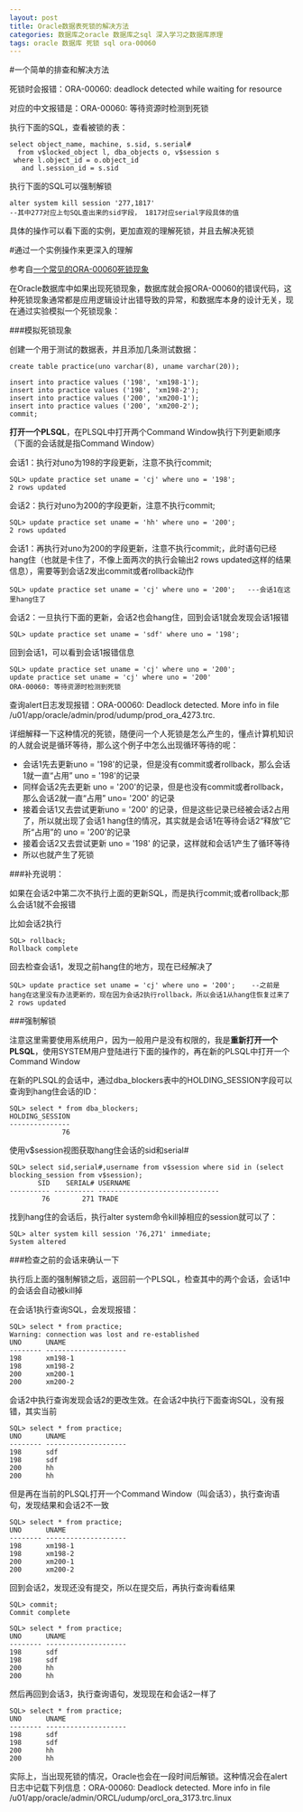 ```yaml
---
layout: post
title: Oracle数据表死锁的解决方法
categories: 数据库之oracle 数据库之sql 深入学习之数据库原理 
tags: oracle 数据库 死锁 sql ora-00060
---
```


#一个简单的排查和解决方法

死锁时会报错：ORA-00060: deadlock detected while waiting for resource

对应的中文报错是：ORA-00060: 等待资源时检测到死锁

执行下面的SQL，查看被锁的表：

```
select object_name, machine, s.sid, s.serial#
  from v$locked_object l, dba_objects o, v$session s
 where l.object_id = o.object_id
   and l.session_id = s.sid
```

执行下面的SQL可以强制解锁

```
alter system kill session '277,1817'
--其中277对应上句SQL查出来的sid字段， 1817对应serial字段具体的值
```

具体的操作可以看下面的实例，更加直观的理解死锁，并且去解决死锁

#通过一个实例操作来更深入的理解

参考自[一个常见的ORA-00060死锁现象](http://www.linuxidc.com/Linux/2012-07/66890.htm)

在Oracle数据库中如果出现死锁现象，数据库就会报ORA-00060的错误代码，这种死锁现象通常都是应用逻辑设计出错导致的异常，和数据库本身的设计无关，现在通过实验模拟一个死锁现象：

###模拟死锁现象

创建一个用于测试的数据表，并且添加几条测试数据：

```
create table practice(uno varchar(8), uname varchar(20));

insert into practice values ('198', 'xm198-1');
insert into practice values ('198', 'xm198-2');
insert into practice values ('200', 'xm200-1');
insert into practice values ('200', 'xm200-2');
commit;
```

**打开一个PLSQL**，在PLSQL中打开两个Command Window执行下列更新顺序（下面的会话就是指Command Window）

会话1：执行对uno为198的字段更新，注意不执行commit;

```
SQL> update practice set uname = 'cj' where uno = '198';
2 rows updated
```

会话2：执行对uno为200的字段更新，注意不执行commit;

```
SQL> update practice set uname = 'hh' where uno = '200';
2 rows updated
```

会话1：再执行对uno为200的字段更新，注意不执行commit;，此时语句已经hang住（也就是卡住了，不像上面两次的执行会输出2 rows updated这样的结果信息），需要等到会话2发出commit或者rollback动作

```
SQL> update practice set uname = 'cj' where uno = '200';   ---会话1在这里hang住了
```

会话2：一旦执行下面的更新，会话2也会hang住，回到会话1就会发现会话1报错

```
SQL> update practice set uname = 'sdf' where uno = '198';
```

回到会话1，可以看到会话1报错信息

```
SQL> update practice set uname = 'cj' where uno = '200';
update practice set uname = 'cj' where uno = '200'
ORA-00060: 等待资源时检测到死锁
```

查询alert日志发现报错：ORA-00060: Deadlock detected. More info in file /u01/app/oracle/admin/prod/udump/prod_ora_4273.trc.

详细解释一下这种情况的死锁，随便问一个人死锁是怎么产生的，懂点计算机知识的人就会说是循环等待，那么这个例子中怎么出现循环等待的呢：

* 会话1先去更新uno = '198'的记录，但是没有commit或者rollback，那么会话1就一直“占用” uno = '198'的记录
* 同样会话2先去更新 uno = '200'的记录，但是也没有commit或者rollback，那么会话2就一直“占用” uno= '200' 的记录
* 接着会话1又去尝试更新uno = '200' 的记录，但是这些记录已经被会话2占用了，所以就出现了会话1 hang住的情况，其实就是会话1在等待会话2“释放”它所“占用”的 uno = '200'的记录
* 接着会话2又去尝试更新 uno = '198' 的记录，这样就和会话1产生了循环等待
* 所以也就产生了死锁

###补充说明：

如果在会话2中第二次不执行上面的更新SQL，而是执行commit;或者rollback;那么会话1就不会报错

比如会话2执行

```
SQL> rollback;
Rollback complete
```

回去检查会话1，发现之前hang住的地方，现在已经解决了

```
SQL> update practice set uname = 'cj' where uno = '200';    --之前是hang在这里没有办法更新的，现在因为会话2执行rollback，所以会话1从hang住恢复过来了
2 rows updated
```

###强制解锁

注意这里需要使用系统用户，因为一般用户是没有权限的，我是**重新打开一个PLSQL**，使用SYSTEM用户登陆进行下面的操作的，再在新的PLSQL中打开一个Command Window

在新的PLSQL的会话中，通过dba_blockers表中的HOLDING_SESSION字段可以查询到hang住会话的ID：

```
SQL> select * from dba_blockers;
HOLDING_SESSION
---------------
             76
```

使用v$session视图获取hang住会话的sid和serial#

```
SQL> select sid,serial#,username from v$session where sid in (select blocking_session from v$session);
       SID    SERIAL# USERNAME
---------- ---------- ------------------------------
        76        271 TRADE
```

找到hang住的会话后，执行alter system命令kill掉相应的session就可以了：

```
SQL> alter system kill session '76,271' immediate;
System altered
```

###检查之前的会话来确认一下

执行后上面的强制解锁之后，返回前一个PLSQL，检查其中的两个会话，会话1中的会话会自动被kill掉

在会话1执行查询SQL，会发现报错：

```
SQL> select * from practice;
Warning: connection was lost and re-established
UNO      UNAME
-------- --------------------
198      xm198-1
198      xm198-2
200      xm200-1
200      xm200-2
```
 
会话2中执行查询发现会话2的更改生效。在会话2中执行下面查询SQL，没有报错，其实当前

```
SQL> select * from practice;
UNO      UNAME
-------- --------------------
198      sdf
198      sdf
200      hh
200      hh
```

但是再在当前的PLSQL打开一个Command Window（叫会话3），执行查询语句，发现结果和会话2不一致

```
SQL> select * from practice;
UNO      UNAME
-------- --------------------
198      xm198-1
198      xm198-2
200      xm200-1
200      xm200-2
```

回到会话2，发现还没有提交，所以在提交后，再执行查询看结果

```
SQL> commit;
Commit complete

SQL> select * from practice;
UNO      UNAME
-------- --------------------
198      sdf
198      sdf
200      hh
200      hh
```

然后再回到会话3，执行查询语句，发现现在和会话2一样了

```
SQL> select * from practice;
UNO      UNAME
-------- --------------------
198      sdf
198      sdf
200      hh
200      hh
```

实际上，当出现死锁的情况，Oracle也会在一段时间后解锁。这种情况会在alert日志中记载下列信息：ORA-00060: Deadlock detected. More info in file /u01/app/oracle/admin/ORCL/udump/orcl_ora_3173.trc.linux
